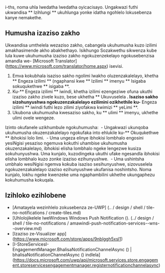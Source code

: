 i-ths, noma uhla lwedatha lwedatha oyicacisayo. Ungakwazi futhi ukwandisa ** Izihlungi ** ukuhlunga yonke idatha ngohlelo lokusebenza kanye nemakethe.

## Humusha izaziso zakho

Ukwandisa umthelela wezaziso zakho, cabangela ukuhumusha kuzo izilimi amakhasimende akho abakhethayo. Isikhungo Sozakwethu sikwenza kube lula kuwe ukuhumusha izaziso zakho ngokuzenzekelayo ngokusebenzisa amandla we- [Microsoft Translator] (https://www.microsoft.com/translator/home.aspx) isevisi.

1. Emva kokubhala isaziso sakho ngolimi lwakho oluzenzakalelayo, khetha ** Engeza izilimi ** (ngaphansi kwe ** Izilimi ** imenyu ** Isigaba sokuqukethwe ** isigaba **.
2. Ku-** Engeza izilimi ** iwindi, khetha izilimi ezengeziwe ofuna ukuthi izaziso zakho zivele kuzo, bese ukhetha ** Ukuvuselela **.
Isaziso sakho sizohunyushwa ngokuzenzakalelayo ezilimini ozikhethile ku-** Engeza izilimi ** iwindi futhi lezo zilimi ziyofakwa kwimizi ** yeLimi **.
3. Ukubona ukuhumusha kwesaziso sakho, ku ** ulimi ** imenyu, ukhethe ulimi ovele wengeze.

Izinto okufanele uzikhumbule ngokuhumusha:
 - Ungakwazi ukunqoba ukuhumusha okuzenzakalelayo ngokufaka into ehlukile ku-** Okuqukethwe ** ibhokisi lolo limi.
 - Uma ungeza elinye ibhokisi lombhalo engosini yesiNgisi yesaziso ngemuva kokuthi uhambise ukuhumusha okuzenzakalelayo, ibhokisi elisha lombhalo ngeke lengezwe kusiza sokuhunyushwa. Uma kunjalo, kuzodingeka ukuthi ufake ngesandla ibhokisi elisha lombhalo kuzo zonke izaziso ezihunyushwe.
 - Uma ushintsha umbhalo wesiNgisi ngemva kokuba isaziso sesihunyushwe, sizovuselela ngokuzenzakalelayo izaziso ezihunyushwe ukufanisa noshintsho. Noma kunjalo, lokhu ngeke kwenzeke uma ngaphambilini ukhethe ukungaphezu kokuhumusha kokuqala.

## Izihloko ezihlobene
- [Amatayela wezinhlelo zokusebenza ze-UWP] (.. / design / shell / tile-no-notifications / create-tiles.md)
- [Uhlolojikelele lweWindows Windows Push Notification (). (../ design / shell / tile-no-notifications / amawindi-push-notification-services--wns--overview.md)
- [Izaziso ze-Visualizer app] (https://www.microsoft.com/store/apps/9nblggh5xsl1)
- [I-StoreServicesI-EngagementManager.BhalisaNotificationChannelAsync () | bhalisaNotificationChannelAsync () indlela] (https://docs.microsoft.com/uwp/api/microsoft.services.store.engagement.storeservicesengagementmanager.registernotificationchannelasync)
